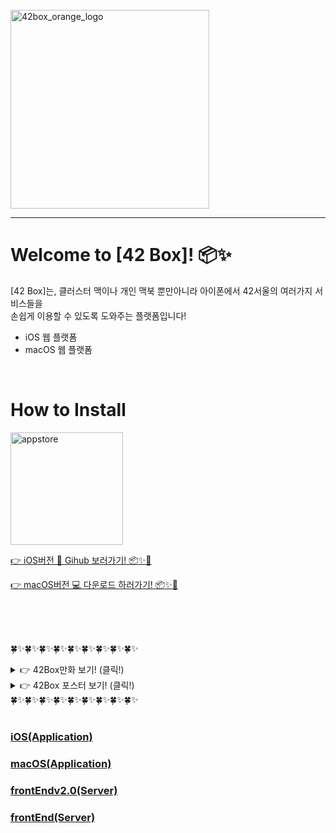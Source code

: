 <br/>

<img width="318" alt="42box_orange_logo" src="https://user-images.githubusercontent.com/67938113/226243235-89eb97f2-c48f-4db9-bf34-c38231ed37eb.png">

---

# Welcome to [42 Box]! 📦✨
[42 Box]는, 클러스터 맥이나 개인 맥북 뿐만아니라 아이폰에서 42서울의 여러가지 서비스들을 <br/>
손쉽게 이용할 수 있도록 도와주는 플랫폼입니다!

- iOS 웹 플랫폼
- macOS 웹 플랫폼

<br/>

# How to Install

<a href="https://apps.apple.com/kr/app/42box/id6499335551" target="_blank">
  <img width="180" alt="appstore" src="https://user-images.githubusercontent.com/55099365/196023806-5eb7be0f-c7cf-4661-bb39-35a15146c33a.png">
</a>

[👉 iOS버전 📱 Gihub 보러가기! 📦✨🦊](https://github.com/42Box/iOS)


[👉 macOS버전 💻 다운로드 하러가기! 📦✨🦊](https://github.com/42Box/macOS/blob/main/README.md#how-to-execute-)

<br/>
<br/>
<br/>

🍀✨🍀✨🍀✨🍀✨🍀✨🍀✨🍀✨🍀✨🍀✨
<details>
<summary> 👉 42Box만화 보기! (클릭!)</summary>
<div markdown="1">

<img width="1057" alt="cut1" src="https://user-images.githubusercontent.com/67938113/226241928-cf09adee-f87f-4b0b-a226-1cfcab09396f.png">
<br/><br/>
<img width="1020" alt="cut2" src="https://user-images.githubusercontent.com/67938113/226242519-02ba3ccd-0b4f-4fff-a4a7-4f6824c8adae.png">
<br/><br/>
<img width="1200" alt="cut4" src="https://user-images.githubusercontent.com/67938113/226242834-6c3c53e6-005f-43e4-b4a2-dd4b2b97e0db.png">
<br/><br/>

</div>
</details>

<details>
<summary> 👉 42Box 포스터 보기! (클릭!)</summary>
<div markdown="1">
<img src="https://user-images.githubusercontent.com/85754295/226231848-a088ed35-afe0-4414-b704-125a48f3f816.png">

</div>
</details>
🍀✨🍀✨🍀✨🍀✨🍀✨🍀✨🍀✨🍀✨🍀✨

<br/>
<br/>

### [iOS(Application)](https://github.com/42Box/iOS)
### [macOS(Application)](https://github.com/42Box/macOS)
### [frontEndv2.0(Server)](https://github.com/42Box/front-end2.0)
### [frontEnd(Server)](https://github.com/42Box/front-end)

